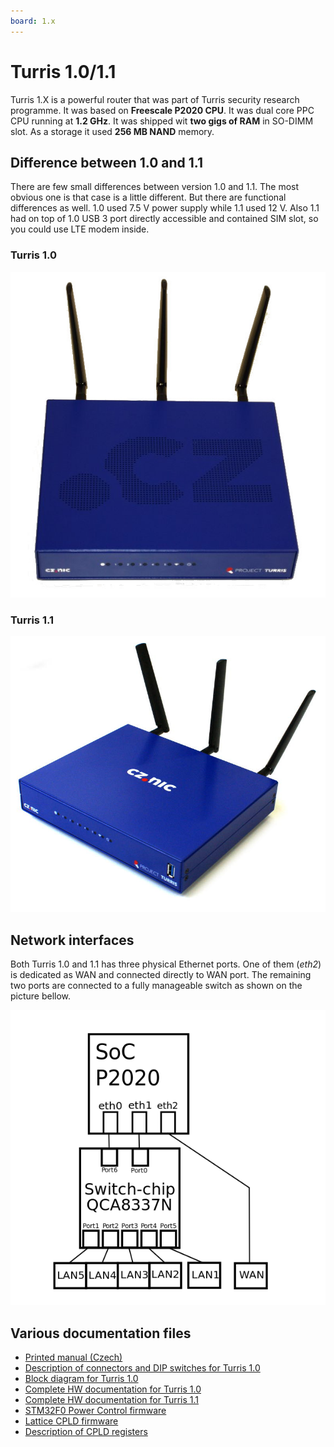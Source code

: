```yaml
---
board: 1.x
---
```

# Turris 1.0/1.1

Turris 1.X is a powerful router that was part of Turris security research
programme. It was based on **Freescale P2020 CPU**. It was dual core PPC CPU
running at **1.2 GHz**. It was shipped wit **two gigs of RAM** in SO-DIMM slot.
As a storage it used **256 MB NAND** memory.

## Difference between 1.0 and 1.1

There are few small differences between version 1.0 and 1.1. The most obvious
one is that case is a little different. But there are functional differences as
well. 1.0 used 7.5 V power supply while 1.1 used 12 V. Also 1.1 had on top of
1.0 USB 3 port directly accessible and contained SIM slot, so you could use LTE
modem inside.

### Turris 1.0

![Turris 1.0 router](turris-10.jpg)

### Turris 1.1

![Turris 1.1 router](turris-11.jpg)

## Network interfaces

Both Turris 1.0 and 1.1 has three physical Ethernet ports. One of them (_eth2_)
is dedicated as WAN and connected directly to WAN port. The remaining two ports
are connected to a fully manageable switch as shown on the picture bellow.

![Turris 1.X network interfaces](turris-net.png)

## Various documentation files

* [Printed manual (Czech)](https://static.turris.com/docs/turris-1x/turris-uzivatelska-prirucka.pdf)
* [Description of connectors and DIP switches for Turris 1.0](https://static.turris.com/docs/turris-1x/turris10-pinout.pdf)
* [Block diagram for Turris 1.0](turris10-block-diagram.png)
* [Complete HW documentation for Turris 1.0](https://static.turris.com/docs/turris-1x/CZ-NIC-Router-TURRIS-version-1.zip)
* [Complete HW documentation for Turris 1.1](https://static.turris.com/docs/turris-1x/CZ-NIC-Router-TURRIS-version-1-1.zip)
* [STM32F0 Power Control firmware](https://gitlab.nic.cz/turris/hw/turris_power_control)
* [Lattice CPLD firmware](https://gitlab.nic.cz/turris/hw/turris_cpld)
* [Description of CPLD registers](https://static.turris.com/docs/turris-1x/turris-CPLD-registers.pdf)
